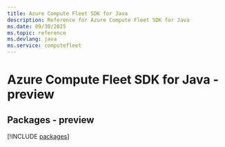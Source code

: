 ```yaml
---
title: Azure Compute Fleet SDK for Java
description: Reference for Azure Compute Fleet SDK for Java
ms.date: 09/30/2025
ms.topic: reference
ms.devlang: java
ms.service: computefleet
---
```

# Azure Compute Fleet SDK for Java - preview
## Packages - preview
[!INCLUDE [packages](compute-fleet-index.md)]